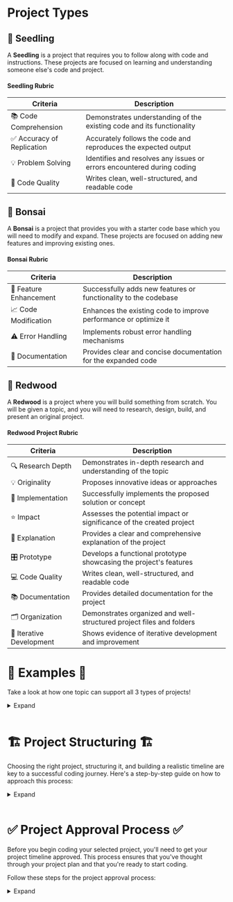 # Project Types

## 🌱 Seedling

A **Seedling** is a project that requires you to follow along with code and instructions. These projects are focused on learning and understanding someone else's code and project.

#### Seedling Rubric

| Criteria | Description |
|---------------------|-----------------------------------------------------------|
| 📚 Code Comprehension | Demonstrates understanding of the existing code and its functionality |
| ✅ Accuracy of Replication | Accurately follows the code and reproduces the expected output |
| 💡 Problem Solving | Identifies and resolves any issues or errors encountered during coding |
| 🎨 Code Quality | Writes clean, well-structured, and readable code |

## 🌿 Bonsai

A **Bonsai** is a project that provides you with a starter code base which you will need to modify and expand. These projects are focused on adding new features and improving existing ones.

#### Bonsai Rubric

| Criteria | Description |
|---------------------|-----------------------------------------------------------|
| 🚀 Feature Enhancement | Successfully adds new features or functionality to the codebase |
| 📈 Code Modification | Enhances the existing code to improve performance or optimize it |
| ⚠️ Error Handling | Implements robust error handling mechanisms |
| 📄 Documentation | Provides clear and concise documentation for the expanded code |

## 🌳 Redwood

A **Redwood** is a project where you will build something from scratch. You will be given a topic, and you will need to research, design, build, and present an original project.

#### Redwood Project Rubric

| Criteria | Description |
|---------------------|-----------------------------------------------------------|
| 🔍 Research Depth | Demonstrates in-depth research and understanding of the topic |
| 💡 Originality | Proposes innovative ideas or approaches |
| 🚀 Implementation | Successfully implements the proposed solution or concept |
| ⭐ Impact | Assesses the potential impact or significance of the created project |
| 📝 Explanation | Provides a clear and comprehensive explanation of the project |
| 🎛️ Prototype | Develops a functional prototype showcasing the project's features |
| 💻 Code Quality | Writes clean, well-structured, and readable code |
| 📚 Documentation | Provides detailed documentation for the project |
| 🗂️ Organization | Demonstrates organized and well-structured project files and folders |
| 🔄 Iterative Development | Shows evidence of iterative development and improvement |

# 🧪 Examples 🧪

Take a look at how one topic can support all 3 types of projects!

<details>
<summary>Expand</summary>
<br>
  
### Seedling: Jedi Training Simulator
💻 Project Description: In this project, you will follow along with the provided code to build a Jedi Training Simulator. Using inheritance, you will create classes for different types of Jedi and Sith, each with unique attributes and abilities.

 <details>
 <summary>Expand</summary>

 ```python
    class ForceUser:
        def __init__(self, name, side):
            self.name = name
            self.side = side

        def use_force(self):
            print(f"{self.name} uses the Force!")

    class Jedi(ForceUser):
        def __init__(self, name):
            super().__init__(name, side="Light")
            self.lightsaber_color = "Blue"

        def use_lightsaber(self):
            print(f"{self.name} swings a {self.lightsaber_color} lightsaber!")

    class Sith(ForceUser):
        def __init__(self, name):
            super().__init__(name, side="Dark")
            self.lightsaber_color = "Red"

         def use_lightsaber(self):
            print(f"{self.name} wields a {self.lightsaber_color} lightsaber!")

    luke = Jedi("Luke Skywalker")
    luke.use_force()          # Output: Luke Skywalker uses the Force!
    luke.use_lightsaber()     # Output: Luke Skywalker swings a Blue lightsaber!

    vader = Sith("Darth Vader")
    vader.use_force()         # Output: Darth Vader uses the Force!
    vader.use_lightsaber()    # Output: Darth Vader wields a Red lightsaber!
  ``` 
In this code, we have a base class called ForceUser, which represents individuals who can use the Force. The Jedi and Sith classes inherit from the ForceUser class and add specific behaviors and attributes. By following along with the code, you will learn about inheritance and how to create classes with unique functionalities. The project simulates a Jedi Training Simulator, where different Jedi and Sith can use the Force and wield lightsabers. Remember to choose your preferred project type and have fun customizing your Star Wars-themed project based on your interests and learning goals! May the Force be with you! 🌟✨🚀🔧💻

</details>
<br>

### Bonsai: Droid Customization

🔧 Project Description: In this project, you will work with an existing codebase for a Star Wars-themed game. Your task is to expand the game by adding new droid characters with different functionalities and customizations. Use inheritance to create specialized droid classes based on the existing Droid class.

<details>
<summary>Expand</summary>

```python
class Droid:
    def __init__(self, name, model):
        self.name = name
        self.model = model

    def speak(self):
        print(f"{self.name} says 'Beep boop!'")

class Astromech(Droid):
    def __init__(self, name, model):
        super().__init__(name, model)
        self.abilities = ["Repairing starships", "Hacking systems"]

    def use_ability(self):
        print(f"{self.name} uses their astromech abilities to {self.abilities[0]}!")

class Protocol(Droid):
    def __init__(self, name, model):
        super().__init__(name, model)
        self.languages = ["Binary", "Human languages"]

    def speak_languages(self):
        print(f"{self.name} can speak {', '.join(self.languages)}!")

# Code execution
r2d2 = Astromech("R2-D2", "R2 series")
r2d2.speak()                    # Output: R2-D2 says 'Beep boop!'
r2d2.use_ability()              # Output: R2-D2 uses their astromech abilities to Repairing starships!

c3po = Protocol("C-3PO", "3PO series")
c3po.speak()                    # Output: C-3PO says 'Beep boop!'
c3po.speak_languages()          # Output: C-3PO can speak Binary, Human languages!

```

In this project, you will be working on expanding a Star Wars-themed game. The existing codebase includes a Droid class, and your task is to create specialized droid classes using inheritance. The Astromech class represents droids with astromech abilities, such as repairing starships and hacking systems. The Protocol class represents droids capable of speaking different languages, including binary and human languages. By expanding upon the existing codebase, you will learn how to create specialized classes and customize the game with new droid characters.
</details>

<br>

### Redwood: Galactic Creatures

🌟 Project Description: In this project, you have the freedom to research and create your own unique Star Wars-inspired creatures. Design and implement a hierarchy of creature classes using inheritance. Each creature should have distinct characteristics, abilities, and interactions.

<details>
<summary>Expand</summary>

<br>

```python
  class Creature:
    def __init__(self, name, species):
        self.name = name
        self.species = species

    def introduce(self):
        print(f"I am {self.name}, a {self.species} creature!")

class JediCreature(Creature):
    def __init__(self, name, species):
        super().__init__(name, species)
        self.force_powers = ["Telekinesis", "Mind control"]

    def use_force_power(self):
        print(f"{self.name} uses {self.force_powers[0]} with great precision!")

class SithCreature(Creature):
    def __init__(self, name, species):
        super().__init__(name, species)
        self.force_powers = ["Force lightning", "Force choke"]

    def use_force_power(self):
        print(f"{self.name} unleashes a powerful blast of {self.force_powers[0]}!")

# Code execution
yoda_species = JediCreature("Yoda's Species", "Unknown")
yoda_species.introduce()                       # Output: I am Yoda's Species, an Unknown creature!
yoda_species.use_force_power()                 # Output: Yoda's Species uses Telekinesis with great precision!

nightsister = SithCreature("Nightsister", "Dathomirian")
nightsister.introduce()                        # Output: I am Nightsister, a Dathomirian creature!
nightsister.use_force_power()                  # Output: Nightsister unleashes a powerful blast of Force lightning!

```

<br>  
The Galactic Creatures project provides you with a unique opportunity to delve into the vast universe of Star Wars and create your own creatures. You can research various species and create a hierarchy of classes to represent different creatures. Each class should have distinct characteristics, abilities, and interactions. This project enables you to practice inheritance and class design while exploring your creativity in designing Star Wars-inspired creatures.

</details>
</details>

<br>

# 🏗️ Project  Structuring 🏗️

Choosing the right project, structuring it, and building a realistic timeline are key to a successful coding journey. Here's a step-by-step guide on how to approach this process:

<details>
<summary>Expand</summary>
    <br>

### 1. Project Selection 🎯

In the Jedi Training Simulator, you will find a variety of projects. From "Jedi Fundamentals" to "Galactic Creatures", each project is unique and provides a different set of challenges. Pick a project that aligns with your interests and the skills you want to develop. Remember, there's no right or wrong choice; it's about choosing a project that motivates you!

### 2. Project Structuring 🏗️

Once you've selected your project, the next step is to structure it:

* **Understand the Problem:** Read the project description carefully and understand what it is asking you to do. You can't solve a problem you don't understand!

* **Identify Key Components:** Break down the project into smaller, manageable tasks. For example, if you chose the "Droid Customization" project, you might break it down into tasks like "Create Droid class", "Create specific Droid sub-classes", etc.

* **Plan Your Code:** Before you start coding, think about the design of your program. What classes do you need? How will they interact with each other?

### 3. Timeline Building 🗓️

Creating a realistic timeline can help you manage your time effectively:

* **Estimate Time for Each Task:** Try to determine how long each task in your project will take. Remember, it's better to overestimate than underestimate.

* **Prioritize Tasks:** Some tasks will be more important than others. Prioritize based on dependencies (some tasks can't be done until others are completed), difficulty, and importance.

* **Set Milestones:** Set targets for when you want to complete each task. Be sure to include some buffer time for unforeseen challenges or delays.

<details>
<summary>Expand</summary>

<br>

Here's an example of what your project breakdown and timeline might look like:

```md  
    
**Project:** Droid Customization

**Tasks:**
1. Create Droid class (Estimated time: 1 day)
2. Create specific Droid sub-classes (Estimated time: 2 days)
3. Implement droid abilities (Estimated time: 1 day)
4. Test and debug (Estimated time: 2 days)

**Timeline:**
- Day 1: Task 1
- Day 2-3: Task 2
- Day 4: Task 3
- Day 5-6: Task 4
    
```

</details>
<br>

Remember, coding is an iterative process. You might not get everything right the first time, and that's okay! The most important thing is to keep learning and improving. May the Force be with you!
</details>

<br>

# ✅ Project Approval Process ✅

Before you begin coding your selected project, you'll need to get your project timeline approved. This process ensures that you've thought through your project plan and that you're ready to start coding.

Follow these steps for the project approval process:

<details>
<summary>Expand</summary>
    <br>

### 1. Create Project Proposal 📝

Once you've chosen a project and have structured it along with a timeline, the next step is to prepare a project proposal. This proposal should include:

* **Project Title**: The name of the project you've chosen.
* **Project Description**: A brief summary of what the project is about.
* **Task Breakdown**: A list of the tasks you plan to complete, broken down into manageable chunks.
* **Timeline**: An estimated timeline for each task.

Your proposal might look something like this:

```md
    
**Project Title:** Droid Customization

**Project Description:** This project involves expanding an existing codebase to add new Droid characters with unique functionalities to a Star Wars-themed game.

**Task Breakdown:**
1. Create Droid class
2. Create specific Droid sub-classes
3. Implement Droid abilities
4. Test and debug

**Timeline:**
- Day 1: Create Droid class
- Day 2-3: Create specific Droid sub-classes
- Day 4: Implement Droid abilities
- Day 5-6: Test and debug

```

<br>

2. Submit Project Proposal 📥
Once you've created your project proposal, submit it for approval. Be sure to check for any feedback or suggestions!

3. Incorporate Feedback 🔄
You may receive feedback on your project proposal. This can be about the feasibility of the tasks, the estimated time, or the overall structure of the project. Incorporate the feedback into your proposal. This iterative process will help you refine your project planning skills.

4. Get Approval 🎉
Once your proposal meets all the requirements and you've incorporated any necessary feedback, you'll receive approval to start coding!

Remember, the project approval process is a learning experience designed to enhance your project planning skills. May the Force be with you!

</details>
